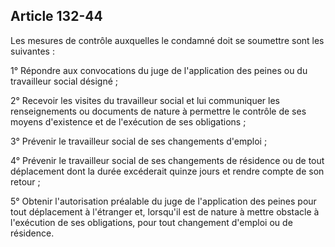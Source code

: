 Article 132-44
----
Les mesures de contrôle auxquelles le condamné doit se soumettre sont les
suivantes :

1° Répondre aux convocations du juge de l'application des peines ou du
travailleur social désigné ;

2° Recevoir les visites du travailleur social et lui communiquer les
renseignements ou documents de nature à permettre le contrôle de ses moyens
d'existence et de l'exécution de ses obligations ;

3° Prévenir le travailleur social de ses changements d'emploi ;

4° Prévenir le travailleur social de ses changements de résidence ou de tout
déplacement dont la durée excéderait quinze jours et rendre compte de son retour
;

5° Obtenir l'autorisation préalable du juge de l'application des peines pour
tout déplacement à l'étranger et, lorsqu'il est de nature à mettre obstacle à
l'exécution de ses obligations, pour tout changement d'emploi ou de résidence.
